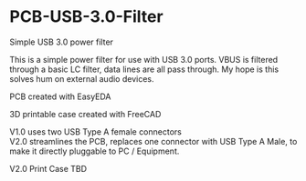 # PCB-USB-3.0-Filter
Simple USB 3.0 power filter

This is a simple power filter for use with USB 3.0 ports.
VBUS is filtered through a basic LC filter, data lines are all pass through.
My hope is this solves hum on external audio devices.

PCB created with EasyEDA

3D printable case created with FreeCAD

V1.0 uses two USB Type A female connectors\
V2.0 streamlines the PCB, replaces one connector with USB Type A Male, to make it directly pluggable to PC / Equipment.

V2.0 Print Case TBD
